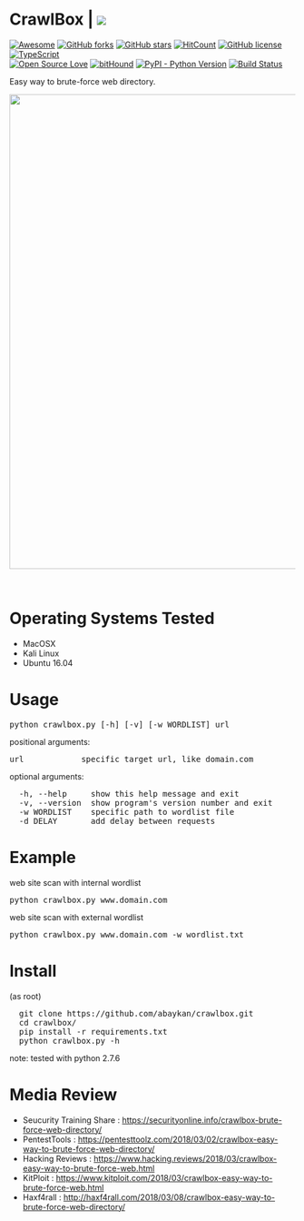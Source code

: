 # CrawlBox | <img src="https://img.shields.io/badge/Crawl-Box-red.svg">
[![Awesome](https://awesome.re/badge.svg)](https://awesome.re)
[![GitHub forks](https://img.shields.io/github/forks/abaykan/CrawlBox.svg)](https://github.com/abaykan/CrawlBox/network)
[![GitHub stars](https://img.shields.io/github/stars/abaykan/CrawlBox.svg)](https://github.com/abaykan/CrawlBox/stargazers)
[![HitCount](http://hits.dwyl.io/abaykan/crawlbox.svg)](http://hits.dwyl.io/abaykan/crawlbox)
[![GitHub license](https://img.shields.io/github/license/abaykan/CrawlBox.svg)](https://github.com/abaykan/CrawlBox/blob/master/LICENSE)
[![TypeScript](https://badges.frapsoft.com/typescript/love/typescript.png?v=101)](https://github.com/ellerbrock/typescript-badges/)
<br>
[![Open Source Love](https://badges.frapsoft.com/os/v1/open-source.svg?v=103)](https://github.com/ellerbrock/open-source-badges/)
[![bitHound](https://img.shields.io/bithound/code/github/rexxars/sse-channel.svg)](https://github.com/abaykan/CrawlBox/)
[![PyPI - Python Version](https://img.shields.io/pypi/pyversions/Django.svg?style=plastic)](https://github.com/abaykan/CrawlBox/)
[![Build Status](https://semaphoreci.com/api/v1/abaykan/crawlbox-2/branches/add-license-1/shields_badge.svg)](https://semaphoreci.com/abaykan/crawlbox-2)

Easy way to brute-force web directory.<br>

<a href="https://asciinema.org/a/keUhurPa1dzABWvVxBwhBu4Yp"><img src="https://asciinema.org/a/keUhurPa1dzABWvVxBwhBu4Yp.png" width="836"/></a>

<br>

# Operating Systems Tested
- MacOSX
- Kali Linux
- Ubuntu 16.04

# Usage
<pre>python crawlbox.py [-h] [-v] [-w WORDLIST] url</pre>
positional arguments:

  <pre>url            specific target url, like domain.com</pre>
optional arguments:

<pre>  -h, --help     show this help message and exit
  -v, --version  show program's version number and exit
  -w WORDLIST    specific path to wordlist file
  -d DELAY       add delay between requests</pre>

# Example
web site scan with internal wordlist

<pre>python crawlbox.py www.domain.com</pre>
web site scan with external wordlist

<pre>python crawlbox.py www.domain.com -w wordlist.txt</pre>

# Install
(as root)
  <pre>
  git clone https://github.com/abaykan/crawlbox.git
  cd crawlbox/
  pip install -r requirements.txt
  python crawlbox.py -h</pre>
  
note: tested with python 2.7.6

# Media Review
- Seucurity Training Share : <a href="https://securityonline.info/crawlbox-brute-force-web-directory/">https://securityonline.info/crawlbox-brute-force-web-directory/</a>
- PentestTools : <a href="https://pentesttoolz.com/2018/03/02/crawlbox-easy-way-to-brute-force-web-directory/">https://pentesttoolz.com/2018/03/02/crawlbox-easy-way-to-brute-force-web-directory/</a>
- Hacking Reviews : <a href="https://www.hacking.reviews/2018/03/crawlbox-easy-way-to-brute-force-web.html">https://www.hacking.reviews/2018/03/crawlbox-easy-way-to-brute-force-web.html</a>
- KitPloit : <a href="https://www.kitploit.com/2018/03/crawlbox-easy-way-to-brute-force-web.html">https://www.kitploit.com/2018/03/crawlbox-easy-way-to-brute-force-web.html</a>
- Haxf4rall : <a href="http://haxf4rall.com/2018/03/08/crawlbox-easy-way-to-brute-force-web-directory/">http://haxf4rall.com/2018/03/08/crawlbox-easy-way-to-brute-force-web-directory/</a>
